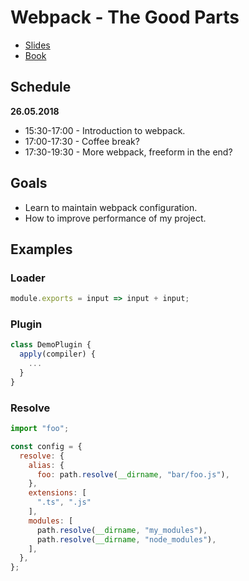 # Webpack - The Good Parts

* [Slides](https://presentations.survivejs.com/webpack-the-good-parts/#/1)
* [Book](https://survivejs.com/webpack/)

## Schedule

**26.05.2018**

* 15:30-17:00 - Introduction to webpack.
* 17:00-17:30 - Coffee break?
* 17:30-19:30 - More webpack, freeform in the end?

## Goals

* Learn to maintain webpack configuration.
* How to improve performance of my project.

## Examples

### Loader

```javascript
module.exports = input => input + input;
```

### Plugin

```javascript
class DemoPlugin {
  apply(compiler) {
    ...
  }
}
```

### Resolve

```javascript
import "foo";
```

```javascript
const config = {
  resolve: {
    alias: {
      foo: path.resolve(__dirname, "bar/foo.js"),
    },
    extensions: [
      ".ts", ".js"
    ],
    modules: [
      path.resolve(__dirname, "my_modules"),
      path.resolve(__dirname, "node_modules"),
    ],
  },
};
```

